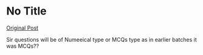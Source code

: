 # No Title

[Original Post](https://discourse.onlinedegree.iitm.ac.in/t/168142/4)

<p>Sir questions will be of Numeeical type or MCQs type as in earlier batches it was MCQs??</p>